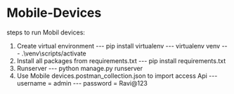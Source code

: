 # Mobile-Devices
steps to run Mobil devices:
1. Create virtual environment
--- pip install virtualenv
--- virtualenv venv
--- .\venv\scripts/activate
2. Install all packages from requirements.txt
--- pip install requirements.txt
3. Runserver
--- python manage.py runserver
4. Use Mobile devices.postman_collection.json to import access Api
--- username = admin
--- password = Ravi@123
